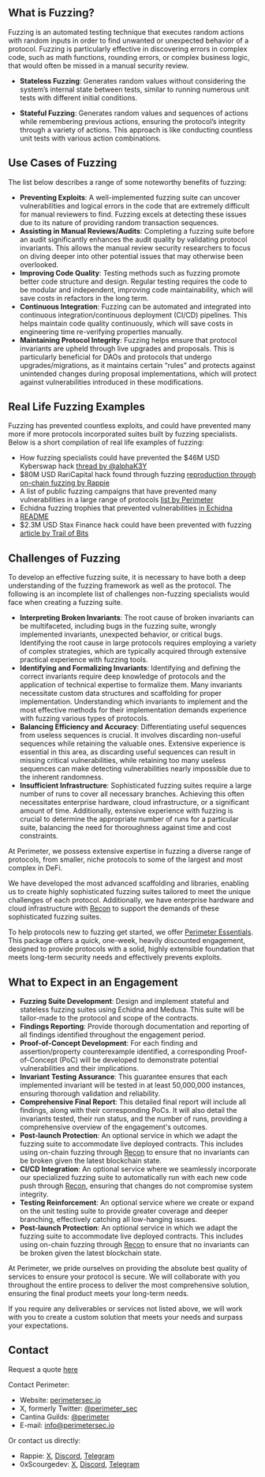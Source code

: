 ## What is Fuzzing?

Fuzzing is an automated testing technique that executes random actions with random inputs in order to find unwanted or unexpected behavior of a protocol. Fuzzing is particularly effective in discovering errors in complex code, such as math functions, rounding errors, or complex business logic, that would often be missed in a manual security review.

- **Stateless Fuzzing**: Generates random values without considering the system’s internal state between tests, similar to running numerous unit tests with different initial conditions.

- **Stateful Fuzzing**: Generates random values and sequences of actions while remembering previous actions, ensuring the protocol’s integrity through a variety of actions. This approach is like conducting countless unit tests with various action combinations.

## Use Cases of Fuzzing
The list below describes a range of some noteworthy benefits of fuzzing:

- **Preventing Exploits**: A well-implemented fuzzing suite can uncover vulnerabilities and logical errors in the code that are extremely difficult for manual reviewers to find. Fuzzing excels at detecting these issues due to its nature of providing random transaction sequences.
- **Assisting in Manual Reviews/Audits**: Completing a fuzzing suite before an audit significantly enhances the audit quality by validating protocol invariants. This allows the manual review security researchers to focus on diving deeper into other potential issues that may otherwise been overlooked.
- **Improving Code Quality**: Testing methods such as fuzzing promote better code structure and design. Regular testing requires the code to be modular and independent, improving code maintainability, which will save costs in refactors in the long term.
- **Continuous Integration**: Fuzzing can be automated and integrated into continuous integration/continuous deployment (CI/CD) pipelines. This helps maintain code quality continuously, which will save costs in engineering time re-verifying properties manually.
- **Maintaining Protocol Integrity**: Fuzzing helps ensure that protocol invariants are upheld through live upgrades and proposals. This is particularly beneficial for DAOs and protocols that undergo upgrades/migrations, as it maintains certain “rules” and protects against unintended changes during proposal implementations, which will protect against vulnerabilities introduced in these modifications.

## Real Life Fuzzing Examples
Fuzzing has prevented countless exploits, and could have prevented many more if more protocols incorporated suites built by fuzzing specialists. Below is a short compilation of real life examples of fuzzing:
- How fuzzing specialists could have prevented the $46M USD Kyberswap hack [thread by @alphaK3Y](https://x.com/alphaK3Y/status/1753037999150113139)
- $80M USD RariCapital hack found through fuzzing [reproduction through on-chain fuzzing by Rappie](https://github.com/rappie/echidna-rari-hack)
- A list of public fuzzing campaigns that have prevented many vulnerabilities in a large range of protocols [list by Perimeter](https://github.com/perimetersec/public-fuzzing-campaigns-list)
- Echidna fuzzing trophies that prevented vulnerabilities [in Echidna README](https://github.com/crytic/echidna?tab=readme-ov-file#trophies)
- $2.3M USD Stax Finance hack could have been prevented with fuzzing [article by Trail of Bits](https://blog.trailofbits.com/2023/07/21/fuzzing-on-chain-contracts-with-echidna/)

## Challenges of Fuzzing

To develop an effective fuzzing suite, it is necessary to have both a deep understanding of the fuzzing framework as well as the protocol. The following is an incomplete list of challenges non-fuzzing specialists would face when creating a fuzzing suite.

- **Interpreting Broken Invariants**: The root cause of broken invariants can be multifaceted, including bugs in the fuzzing suite, wrongly implemented invariants, unexpected behavior, or critical bugs. Identifying the root cause in large protocols requires employing a variety of complex strategies, which are typically acquired through extensive practical experience with fuzzing tools.
- **Identifying and Formalizing Invariants**: Identifying and defining the correct invariants require deep knowledge of protocols and the application of technical expertise to formalize them. Many invariants necessitate custom data structures and scaffolding for proper implementation. Understanding which invariants to implement and the most effective methods for their implementation demands experience with fuzzing various types of protocols.
- **Balancing Efficiency and Accuracy**: Differentiating useful sequences from useless sequences is crucial. It involves discarding non-useful sequences while retaining the valuable ones. Extensive experience is essential in this area, as discarding useful sequences can result in missing critical vulnerabilities, while retaining too many useless sequences can make detecting vulnerabilities nearly impossible due to the inherent randomness.
- **Insufficient Infrastructure**: Sophisticated fuzzing suites require a large number of runs to cover all necessary branches. Achieving this often necessitates enterprise hardware, cloud infrastructure, or a significant amount of time. Additionally, extensive experience with fuzzing is crucial to determine the appropriate number of runs for a particular suite, balancing the need for thoroughness against time and cost constraints.

At Perimeter, we possess extensive expertise in fuzzing a diverse range of protocols, from smaller, niche protocols to some of the largest and most complex in DeFi. 

We have developed the most advanced scaffolding and libraries, enabling us to create highly sophisticated fuzzing suites tailored to meet the unique challenges of each protocol. Additionally, we have enterprise hardware and cloud infrastructure with [Recon](https://getrecon.xyz) to support the demands of these sophisticated fuzzing suites.

To help protocols new to fuzzing get started, we offer [Perimeter Essentials](Perimeter%20Essentials.md). This package offers a quick, one-week, heavily discounted engagement, designed to provide protocols with a solid, highly extensible foundation that meets long-term security needs and effectively prevents exploits.

## What to Expect in an Engagement
- **Fuzzing Suite Development**: Design and implement stateful and stateless fuzzing suites using Echidna and Medusa. This suite will be tailor-made to the protocol and scope of the contracts.
- **Findings Reporting**: Provide thorough documentation and reporting of all findings identified throughout the engagement period.
- **Proof-of-Concept Development**: For each finding and assertion/property counterexample identified, a corresponding Proof-of-Concept (PoC) will be developed to demonstrate potential vulnerabilities and their implications.
- **Invariant Testing Assurance**: This guarantee ensures that each implemented invariant will be tested in at least 50,000,000 instances, ensuring thorough validation and reliability.
- **Comprehensive Final Report**: This detailed final report will include all findings, along with their corresponding PoCs. It will also detail the invariants tested, their run status, and the number of runs, providing a comprehensive overview of the engagement's outcomes.
- **Post-launch Protection**: An optional service in which we adapt the fuzzing suite to accommodate live deployed contracts. This includes using on-chain fuzzing through [Recon](https://getrecon.xyz) to ensure that no invariants can be broken given the latest blockchain state.
- **CI/CD Integration**: An optional service where we seamlessly incorporate our specialized fuzzing suite to automatically run with each new code push through [Recon](https://getrecon.xyz), ensuring that changes do not compromise system integrity.
- **Testing Reinforcement**: An optional service where we create or expand on the unit testing suite to provide greater coverage and deeper branching, effectively catching all low-hanging issues.
- **Post-launch Protection**: An optional service in which we adapt the fuzzing suite to accommodate live deployed contracts. This includes using on-chain fuzzing through [Recon](https://getrecon.xyz) to ensure that no invariants can be broken given the latest blockchain state.

At Perimeter, we pride ourselves on providing the absolute best quality of services to ensure your protocol is secure. We will collaborate with you throughout the entire process to deliver the most comprehensive solution, ensuring the final product meets your long-term needs.

If you require any deliverables or services not listed above, we will work with you to create a custom solution that meets your needs and surpass your expectations.

## Contact
Request a quote [here](https://tally.so/r/wkAgar)

Contact Perimeter:
- Website: [perimetersec.io](https://www.perimetersec.io/)
- X, formerly Twitter: [@perimeter_sec](https://x.com/perimeter_sec)
- Cantina Guilds: [@perimeter](https://cantina.xyz/guilds/perimeter)
- E-mail: [info@perimetersec.io](mailto:info@perimetersec.io)

Or contact us directly:
- Rappie: [X](https://x.com/rappie_eth), [Discord](https://discordapp.com/users/rappie), [Telegram](https://t.me/rappenstein)
- 0xScourgedev: [X](https://x.com/0xScourgedev), [Discord](https://discordapp.com/users/0xscourgedev), [Telegram](https://t.me/scourgedev)
